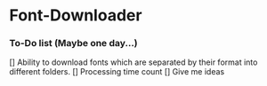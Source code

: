 # Font-Downloader

### To-Do list (Maybe one day...)
[] Ability to download fonts which are separated by their format into different folders.
[] Processing time count
[] Give me ideas
